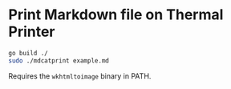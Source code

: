 # Print Markdown file on Thermal Printer

```bash
go build ./
sudo ./mdcatprint example.md
```

Requires the `wkhtmltoimage` binary in PATH.
